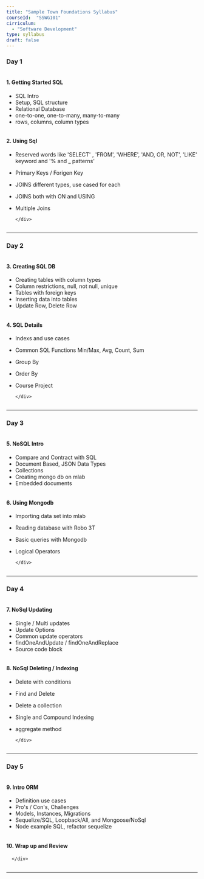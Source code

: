 ```yaml
---
title: "Sample Town Foundations Syllabus" 
courseId:  "SSWG101"
cirriculum:  
  - "Software Development"
type: syllabus
draft: false
---
```


### Day 1

<div class="row">
<div class="column">

#### 1. Getting Started SQL

* SQL Intro
* Setup, SQL structure
* Relational Database
* one-to-one, one-to-many, many-to-many
* rows, columns, column types

</div>
<div class="column">

#### 2. Using Sql

* Reserved words like 'SELECT' , 'FROM', 'WHERE', 'AND, OR, NOT', 'LIKE' keyword and '% and \_ patterns'
* Primary Keys / Forigen Key
* JOINS different types, use cased for each
* JOINS both with ON and USING
* Multiple Joins

      </div>

  </div>

---

### Day 2

<div class="row">
<div class="column">

#### 3. Creating SQL DB

* Creating tables with column types
* Column restrictions, null, not null, unique
* Tables with foreign keys
* Inserting data into tables
* Update Row, Delete Row

</div>
<div class="column">

#### 4. SQL Details

* Indexs and use cases
* Common SQL Functions Min/Max, Avg, Count, Sum
* Group By
* Order By
* Course Project

      </div>

  </div>

---

### Day 3

<div class="row">
<div class="column">

#### 5. NoSQL Intro

* Compare and Contract with SQL
* Document Based, JSON Data Types
* Collections
* Creating mongo db on mlab
* Embedded documents

</div>
<div class="column">

#### 6. Using Mongodb

* Importing data set into mlab
* Reading database with Robo 3T
* Basic queries with Mongodb
* Logical Operators


      </div>

  </div>

---

### Day 4

<div class="row">
<div class="column">

#### 7. NoSql Updating

* Single / Multi updates
* Update Options
* Common update operators
* findOneAndUpdate / findOneAndReplace
* Source code block

</div>
<div class="column">

#### 8. NoSql Deleting / Indexing

* Delete with conditions
* Find and Delete
* Delete a collection
* Single and Compound Indexing
* aggregate method

      </div>

  </div>

---

### Day 5

<div class="row">
<div class="column">

#### 9. Intro ORM

* Definition use cases
* Pro's / Con's, Challenges
* Models, Instances, Migrations
* Sequelize/SQL, Loopback/All, and Mongoose/NoSql
* Node example SQL, refactor sequelize

</div>
<div class="column">

#### 10. Wrap up and Review

      </div>

  </div>

---
